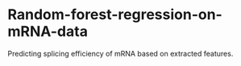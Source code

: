 # Random-forest-regression-on-mRNA-data
Predicting splicing efficiency of mRNA based on extracted features.
